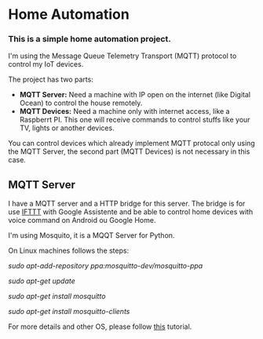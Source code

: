 # Home Automation

### This is a simple home automation project.

I'm using the Message Queue Telemetry Transport (MQTT) protocol to control my IoT devices.

The project has two parts:
- **MQTT Server:** Need a machine with IP open on the internet (like Digital Ocean) to control the house remotely.
- **MQTT Devices:** Need a machine only with internet access, like a Raspberrt PI. This one will receive commands to control stuffs like your TV, lights or another devices.

You can control devices which already implement MQTT protocal only using the MQTT Server, the second part (MQTT Devices) is not necessary in this case.

## MQTT Server
I have a MQTT server and a HTTP bridge for this server. The bridge is for use [IFTTT](https://ifttt.com) with Google Assistente and be able to control home devices with voice command on Android ou Google Home.

I'm using Mosquito, it is a MQQT Server for Python.

On Linux machines follows the steps:

*sudo apt-add-repository ppa:mosquitto-dev/mosquitto-ppa*

*sudo apt-get update*

*sudo apt-get install mosquitto*

*sudo apt-get install mosquitto-clients*


For more details and other OS, please follow [this](http://www.steves-internet-guide.com/install-mosquitto-broker/) tutorial.